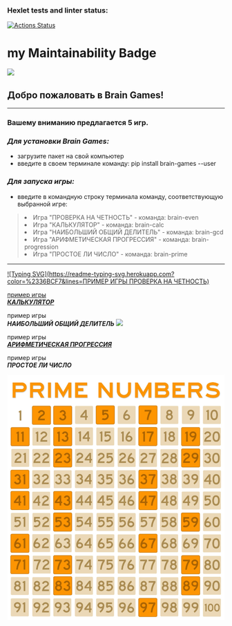 ### Hexlet tests and linter status:
[![Actions Status](https://github.com/Artem-bav/python-project-49/workflows/hexlet-check/badge.svg)](https://github.com/Artem-bav/python-project-49/actions)
# my Maintainability Badge
<a href="https://codeclimate.com/github/Artem-bav/python-project-49/maintainability"><img src="https://api.codeclimate.com/v1/badges/98b0b72b9f22a6df4b22/maintainability" /></a>


## Добро пожаловать в Brain Games!<br/>
***

### Вашему вниманию предлагается 5 игр.<br/>  

### _*Для установки Brain Games:*_
 + загрузите пакет на свой компьютер<br/>
 + введите в своем терминале команду: pip install brain-games --user

### _*Для запуска игры:*_<br> 
* введите в командную строку терминала команду, соответствующую выбранной игре:



><li>Игра "ПРОВЕРКА НА ЧЕТНОСТЬ"      - команда: brain-even</li>
><li>Игра "КАЛЬКУЛЯТОР"               - команда: brain-calc</li>
><li>Игра "НАИБОЛЬШИЙ ОБЩИЙ ДЕЛИТЕЛЬ" - команда: brain-gcd</li>
><li>Игра "АРИФМЕТИЧЕСКАЯ ПРОГРЕССИЯ" - команда: brain-progression</li>
><li>Игра "ПРОСТОЕ ЛИ ЧИСЛО"          - команда: brain-prime</li>
***

[![Typing SVG](https://readme-typing-svg.herokuapp.com?color=%2336BCF7&lines=ПРИМЕР ИГРЫ ПРОВЕРКА НА ЧЕТНОСТЬ)](https://asciinema.org/a/WxFrv9Vo241nB2lULlV5oZtM6)

[пример игры  
**_КАЛЬКУЛЯТОР_**](https://asciinema.org/a/aa42Ad1igMSTfdZkA4F7z76z8)

пример игры  
**_НАИБОЛЬШИЙ ОБЩИЙ ДЕЛИТЕЛЬ_**
<a href="https://asciinema.org/a/QIXynmNNC8UVCS7KZNCwasKri" target="_blank"><img src="https://asciinema.org/a/QIXynmNNC8UVCS7KZNCwasKri.svg" /></a>

пример игры  
[**_АРИФМЕТИЧЕСКАЯ ПРОГРЕССИЯ_**](https://asciinema.org/a/UKXUKBZbxSxKyiLG4scHgh9QD)


пример игры  
**_ПРОСТОЕ ЛИ ЧИСЛО_**

[![img.png](img.png)](https://asciinema.org/a/SV3Ho4AZLWnUlw4Cytb327eK8)
